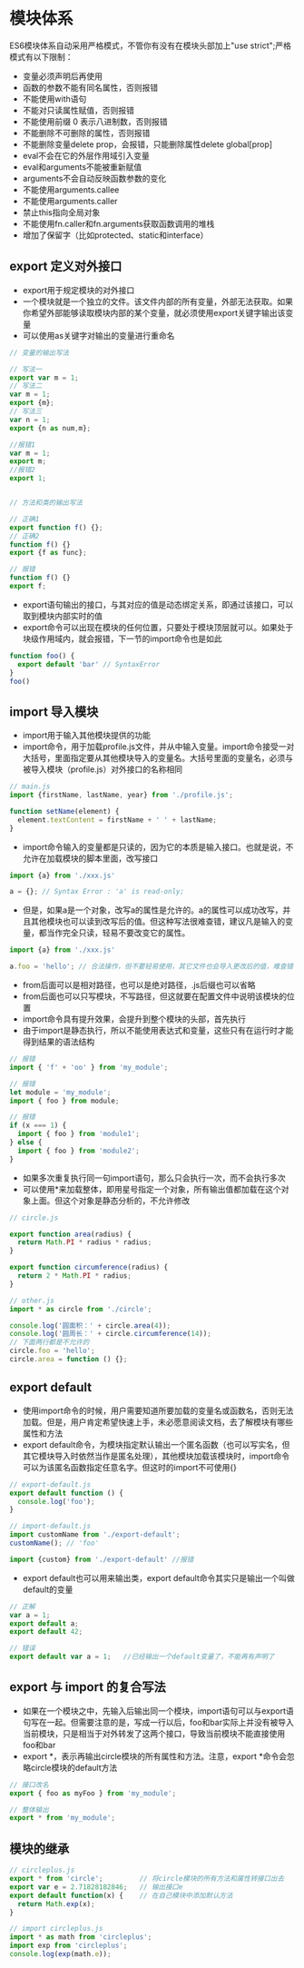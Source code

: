 # 模块体系
ES6模块体系自动采用严格模式，不管你有没有在模块头部加上"use strict";严格模式有以下限制：
* 变量必须声明后再使用
* 函数的参数不能有同名属性，否则报错
* 不能使用with语句
* 不能对只读属性赋值，否则报错
* 不能使用前缀 0 表示八进制数，否则报错
* 不能删除不可删除的属性，否则报错
* 不能删除变量delete prop，会报错，只能删除属性delete global[prop]
* eval不会在它的外层作用域引入变量
* eval和arguments不能被重新赋值
* arguments不会自动反映函数参数的变化
* 不能使用arguments.callee
* 不能使用arguments.caller
* 禁止this指向全局对象
* 不能使用fn.caller和fn.arguments获取函数调用的堆栈
* 增加了保留字（比如protected、static和interface）

## export 定义对外接口
* export用于规定模块的对外接口
* 一个模块就是一个独立的文件。该文件内部的所有变量，外部无法获取。如果你希望外部能够读取模块内部的某个变量，就必须使用export关键字输出该变量
* 可以使用as关键字对输出的变量进行重命名
```javascript
// 变量的输出写法

// 写法一
export var m = 1;
// 写法二
var m = 1;
export {m};
// 写法三
var n = 1;
export {n as num,m};

//报错1
var m = 1;
export m;
//报错2
export 1;


// 方法和类的输出写法

// 正确1
export function f() {};
// 正确2
function f() {}
export {f as func};

// 报错
function f() {}
export f;
```
* export语句输出的接口，与其对应的值是动态绑定关系，即通过该接口，可以取到模块内部实时的值
* export命令可以出现在模块的任何位置，只要处于模块顶层就可以。如果处于块级作用域内，就会报错，下一节的import命令也是如此

```javascript
function foo() {
  export default 'bar' // SyntaxError
}
foo()
```


## import 导入模块 
* import用于输入其他模块提供的功能
* import命令，用于加载profile.js文件，并从中输入变量。import命令接受一对大括号，里面指定要从其他模块导入的变量名。大括号里面的变量名，必须与被导入模块（profile.js）对外接口的名称相同
```javascript
// main.js
import {firstName, lastName, year} from './profile.js';

function setName(element) {
  element.textContent = firstName + ' ' + lastName;
}
```
* import命令输入的变量都是只读的，因为它的本质是输入接口。也就是说，不允许在加载模块的脚本里面，改写接口
```javascript
import {a} from './xxx.js'

a = {}; // Syntax Error : 'a' is read-only;
```
* 但是，如果a是一个对象，改写a的属性是允许的。a的属性可以成功改写，并且其他模块也可以读到改写后的值。但这种写法很难查错，建议凡是输入的变量，都当作完全只读，轻易不要改变它的属性。
```javascript
import {a} from './xxx.js'

a.foo = 'hello'; // 合法操作，但不要轻易使用，其它文件也会导入更改后的值，难查错
```

* from后面可以是相对路径，也可以是绝对路径，.js后缀也可以省略
* from后面也可以只写模块，不写路径，但这就要在配置文件中说明该模块的位置
* import命令具有提升效果，会提升到整个模块的头部，首先执行
* 由于import是静态执行，所以不能使用表达式和变量，这些只有在运行时才能得到结果的语法结构
```javascript
// 报错
import { 'f' + 'oo' } from 'my_module';

// 报错
let module = 'my_module';
import { foo } from module;

// 报错
if (x === 1) {
  import { foo } from 'module1';
} else {
  import { foo } from 'module2';
}
```
* 如果多次重复执行同一句import语句，那么只会执行一次，而不会执行多次
* 可以使用*来加载整体，即用星号指定一个对象，所有输出值都加载在这个对象上面。但这个对象是静态分析的，不允许修改
```javascript
// circle.js

export function area(radius) {
  return Math.PI * radius * radius;
}

export function circumference(radius) {
  return 2 * Math.PI * radius;
}

// other.js
import * as circle from './circle';

console.log('圆面积：' + circle.area(4));
console.log('圆周长：' + circle.circumference(14));
// 下面两行都是不允许的
circle.foo = 'hello';
circle.area = function () {};
```

## export default
* 使用import命令的时候，用户需要知道所要加载的变量名或函数名，否则无法加载。但是，用户肯定希望快速上手，未必愿意阅读文档，去了解模块有哪些属性和方法
* export default命令，为模块指定默认输出一个匿名函数（也可以写实名，但其它模块导入时依然当作是匿名处理），其他模块加载该模块时，import命令可以为该匿名函数指定任意名字。但这时的import不可使用{}
```javascript
// export-default.js
export default function () {
  console.log('foo');
}

// import-default.js
import customName from './export-default';
customName(); // 'foo'

import {custom} from './export-default' //报错
```
* export default也可以用来输出类，export default命令其实只是输出一个叫做default的变量
```javascript
// 正解 
var a = 1;
export default a;
export default 42;

// 错误
export default var a = 1;   //已经输出一个default变量了，不能再有声明了
```

## export 与 import 的复合写法
* 如果在一个模块之中，先输入后输出同一个模块，import语句可以与export语句写在一起。但需要注意的是，写成一行以后，foo和bar实际上并没有被导入当前模块，只是相当于对外转发了这两个接口，导致当前模块不能直接使用foo和bar
* export *，表示再输出circle模块的所有属性和方法。注意，export *命令会忽略circle模块的default方法
```javascript
// 接口改名
export { foo as myFoo } from 'my_module';

// 整体输出
export * from 'my_module';      
```

## 模块的继承
```javascript
// circleplus.js
export * from 'circle';         // 将circle模块的所有方法和属性转接口出去
export var e = 2.71828182846;   // 输出接口e
export default function(x) {    // 在自己模块中添加默认方法
  return Math.exp(x);
}

// import circleplus.js
import * as math from 'circleplus';
import exp from 'circleplus';
console.log(exp(math.e));
```